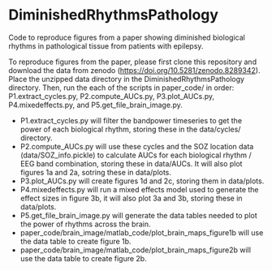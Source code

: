 # DiminishedRhythmsPathology
Code to reproduce figures from a paper showing diminished biological rhythms in pathological tissue from patients with epilepsy. 

To reproduce figures from the paper, please first clone this repository and download the data from zenodo (https://doi.org/10.5281/zenodo.8289342).
Place the unzipped data directory in the DiminishedRhythmsPathology directory.
Then, run the each of the scripts in paper_code/ in order: P1.extract_cycles.py, P2.compute_AUCs.py, P3.plot_AUCs.py, P4.mixedeffects.py, and P5.get_file_brain_image.py.

- P1.extract_cycles.py will filter the bandpower timeseries to get the power of each biological rhythm, storing these in the data/cycles/ directory.
- P2.compute_AUCs.py will use these cycles and the SOZ location data (data/SOZ_info.pickle) to calculate AUCs for each biological rhythm / EEG band combination, storing these in data/AUCs. It will also plot figures 1a and 2a, sotring these in data/plots.
- P3.plot_AUCs.py will create figures 1d and 2c, storing them in data/plots.
- P4.mixedeffects.py will run a mixed effects model used to generate the effect sizes in figure 3b, it will also plot 3a and 3b, storing these in data/plots.
- P5.get_file_brain_image.py will generate the data tables needed to plot the power of rhythms across the brain.
- paper_code/brain_image/matlab_code/plot_brain_maps_figure1b will use the data table to create figure 1b.
- paper_code/brain_image/matlab_code/plot_brain_maps_figure2b will use the data table to create figure 2b.
